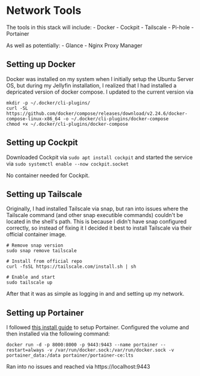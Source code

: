 # Network Tools

The tools in this stack will include:
    - Docker
    - Cockpit
    - Tailscale
    - Pi-hole
    - Portainer

As well as potentially:
    - Glance
    - Nginx Proxy Manager

## Setting up Docker

Docker was installed on my system when I initially setup the Ubuntu Server OS, but during my Jellyfin installation, I realized that I had installed a depricated version of docker compose. I updated to the current version via 

```
mkdir -p ~/.docker/cli-plugins/
curl -SL https://github.com/docker/compose/releases/download/v2.24.6/docker-compose-linux-x86_64 -o ~/.docker/cli-plugins/docker-compose
chmod +x ~/.docker/cli-plugins/docker-compose
```


## Setting up Cockpit

Downloaded Cockpit via ```sudo apt install cockpit``` and started the service via ```sudo systemctl enable --now cockpit.socket```

No container needed for Cockpit.

## Setting up Tailscale
Originally, I had installed Tailscale via snap, but ran into issues where the Tailscale command (and other snap executible commands) couldn't be located in the shell's path. This is because I didn't have snap configured correctly, so instead of fixing it I decided it best to install Tailscale via their official container image.

```
# Remove snap version
sudo snap remove tailscale

# Install from official repo
curl -fsSL https://tailscale.com/install.sh | sh

# Enable and start
sudo tailscale up
```

After that it was as simple as logging in and and setting up my network.

## Setting up Portainer
I followed [this install guide](https://docs.portainer.io/start/install-ce) to setup Portainer. Configured the volume and then installed via the following command: 

```docker run -d -p 8000:8000 -p 9443:9443 --name portainer --restart=always -v /var/run/docker.sock:/var/run/docker.sock -v portainer_data:/data portainer/portainer-ce:lts```

Ran into no issues and reached via https://localhost:9443
